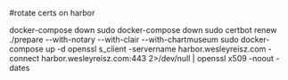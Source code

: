 #rotate certs on harbor

docker-compose down
sudo docker-compose down
sudo certbot renew
./prepare --with-notary --with-clair --with-chartmuseum
 sudo docker-compose up -d
openssl s_client -servername harbor.wesleyreisz.com -connect harbor.wesleyreisz.com:443 2>/dev/null | openssl x509 -noout -dates
